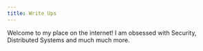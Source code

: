 ```yaml
---
title: Write Ups
---
```


Welcome to my place on the internet! I am obsessed with Security, Distributed Systems and much much more. 

